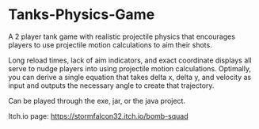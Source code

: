# Tanks-Physics-Game

A 2 player tank game with realistic projectile physics that encourages players to use projectile motion calculations to aim their shots.

Long reload times, lack of aim indicators, and exact coordinate displays all serve to nudge players into using projectile motion calculations. Optimally, you can derive a single equation that takes delta x, delta y, and velocity as input and outputs the necessary angle to create that trajectory.

Can be played through the exe, jar, or the java project.

Itch.io page: https://stormfalcon32.itch.io/bomb-squad

